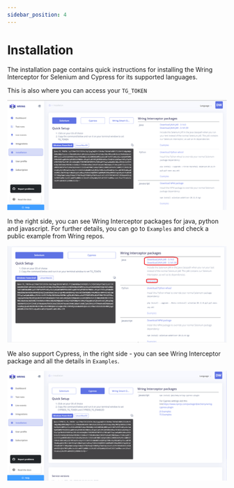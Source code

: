 ```yaml
---
sidebar_position: 4
---
```


# Installation

The installation page contains quick instructions for installing the Wring Interceptor for Selenium and Cypress for its supported languages.

This is also where you can access your `TG_TOKEN`

![Installation Page](/img/Installation.png)

In the right side,  you can see Wring Interceptor packages for java, python and javascript. For further details, you can go to `Examples` and check a public example from Wring repos. 

![Installation Page](/img/ad11.png)

We also support Cypress, in the right side - you can see Wring Interceptor package and all the details in `Examples`.

![Installation Page](/img/cypress1.png)
